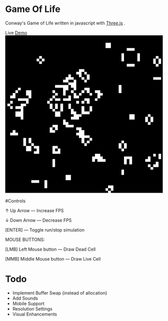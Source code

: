 # Game Of Life

Conway's Game of Life written in javascript with [Three.js](http://threejs.org/) .

Live [Demo](http://polygone.xyz/GOL/) 
![ScreenShot](image.png)


#Controls

↑ Up Arrow — Increase FPS

↓ Down Arrow — Decrease FPS

[ENTER] — Toggle run/stop simulation 

MOUSE BUTTONS:

[LMB] Left Mouse button — Draw Dead Cell

[MMB] Middle Mouse button — Draw Live Cell



# Todo

- Implement Buffer Swap (instead of allocation)
- Add Sounds
- Mobile Support
- Resolution Settings
- Visual Enhancements
